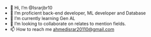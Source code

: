 - 👋 Hi, I’m @Israrjbr10
- 👀 I’m proficient back-end developer, ML developer and Database
- 🌱 I’m currently learning Gen AL
- 💞️ I’m looking to collaborate on relates to mention fields.
- 📫 How to reach me ahmedisrar20110@gmail.com
